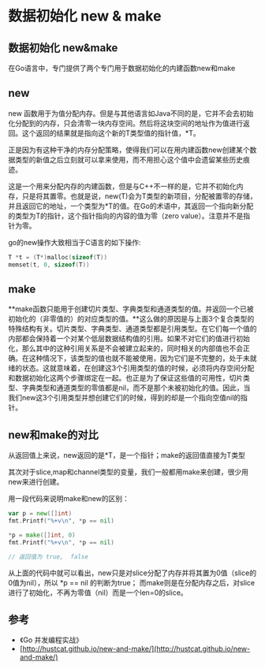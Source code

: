 # 数据初始化 new & make

## 数据初始化 new&make

在Go语言中，专门提供了两个专门用于数据初始化的内建函数new和make

## new

new 函数用于为值分配内存。但是与其他语言如Java不同的是，它并不会去初始化分配到的内存，只会清零一块内存空间。然后将这块空间的地址作为值进行返回。这个返回的结果就是指向这个新的T类型值的指针值，\*T。

正是因为有这种干净的内存分配策略，使得我们可以在用内建函数new创建某个数据类型的新值之后立刻就可以拿来使用，而不用担心这个值中会遗留某些历史痕迹。

这是一个用来分配内存的内建函数，但是与C++不一样的是，它并不初始化内存，只是将其置零。也就是说，new\(T\)会为T类型的新项目，分配被置零的存储，并且返回它的地址，一个类型为\*T的值。在Go的术语中，其返回一个指向新分配的类型为T的指针，这个指针指向的内容的值为零（zero value）。注意并不是指针为零。

go的new操作大致相当于C语言的如下操作:

```c
T *t = (T*)malloc(sizeof(T))
memset(t, 0, sizeof(T))
```

## make

**make函数只能用于创建切片类型、字典类型和通道类型的值。并返回一个已被初始化的（非零值的）的对应类型的值。**这么做的原因是与上面3个复合类型的特殊结构有关。切片类型、字典类型、通道类型都是引用类型。在它们每一个值的内部都会保持着一个对某个低层数据结构值的引用。如果不对它们的值进行初始化，那么其中的这种引用关系是不会被建立起来的，同时相关的内部值也不会正确。在这种情况下，该类型的值也就不能被使用，因为它们是不完整的，处于未就绪的状态。这就意味着，在创建这3个引用类型的值的时候，必须将内存空间分配和数据初始化这两个步骤绑定在一起。也正是为了保证这些值的可用性，切片类型、字典类型和通道类型的零值都是nil，而不是那个未被初始化的值。因此，当我们new这3个引用类型并想创建它们的时候，得到的却是一个指向空值nil的指针。

## new和make的对比

从返回值上来说，new返回的是\*T，是一个指针；make的返回值直接为T类型

其次对于slice,map和channel类型的变量，我们一般都用make来创建，很少用new来进行创建。

用一段代码来说明make和new的区别：

```go
var p = new([]int)
fmt.Printf("%+v\n", *p == nil)

*p = make([]int, 0)
fmt.Printf("%+v\n", *p == nil)

// 返回值为 true,  false
```

从上面的代码中就可以看出，new只是对slice分配了内存并将其置为0值（slice的0值为nil），所以 \*p == nil 的判断为true； 而make则是在分配内存之后，对slice进行了初始化，不再为零值（nil）而是一个len=0的slice。

## 参考

* 《Go 并发编程实战》
* [http://hustcat.github.io/new-and-make/](http://hustcat.github.io/new-and-make/)

